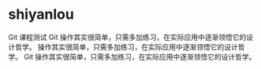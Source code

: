 # shiyanlou
Git 课程测试
Git 操作其实很简单，只需多加练习，在实际应用中逐渐领悟它的设计哲学。
操作其实很简单，只需多加练习，在实际应用中逐渐领悟它的设计哲学。
Git 操作其实很简单，只需多加练习，在实际应用中逐渐领悟它的设计哲学。
